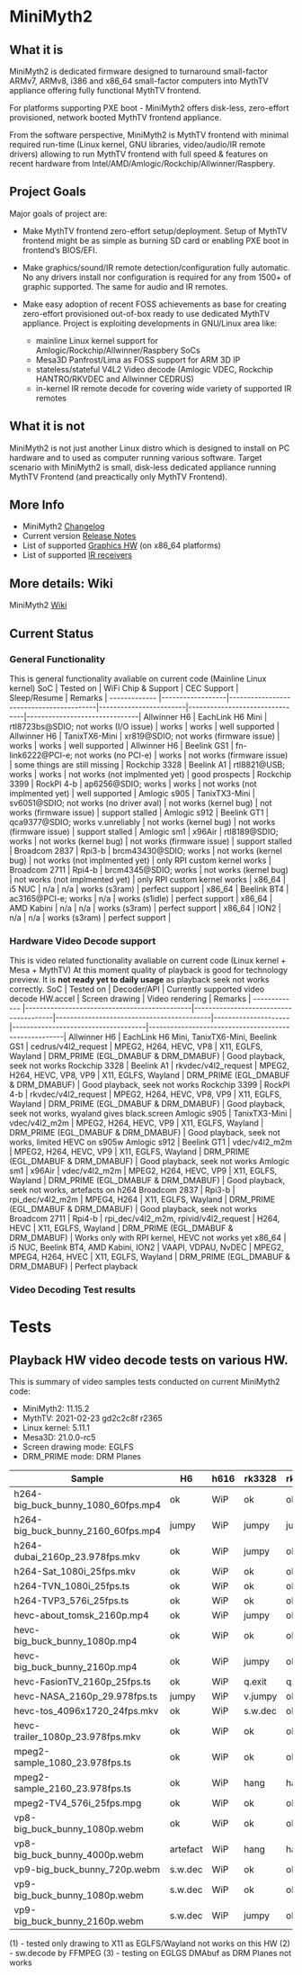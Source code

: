 # MiniMyth2



## What it is
MiniMyth2 is dedicated firmware designed to turnaround small-factor ARMv7, ARMv8, i386 and x86_64 small-factor
computers into MythTV appliance offering fully functional MythTV frontend.

For platforms supporting PXE boot - MiniMyth2 offers disk-less, zero-effort provisioned, network booted MythTV frontend appliance.

From the software perspective, MiniMyth2 is MythTV frontend with minimal required run-time
(Linux kernel, GNU libraries, video/audio/IR remote drivers) allowing to run MythTV frontend with full speed & features
on recent hardware from Intel/AMD/Amlogic/Rockchip/Allwinner/Raspbery.



## Project Goals
Major goals of project are:

- Make MythTV frontend zero-effort setup/deployment.
Setup of MythTV frontend might be as simple as burning SD card or enabling PXE boot in frontend’s BIOS/EFI.

- Make graphics/sound/IR remote detection/configuration fully automatic.
No any drivers install nor configuration is required for any from 1500+ of graphic supported. The same for audio and IR remotes.

- Make easy adoption of recent FOSS achievements as base for creating zero-effort provisioned out-of-box ready to use
dedicated MythTV appliance.
Project is exploiting developments in GNU/Linux area like:
  - mainline Linux kernel support for Amlogic/Rockchip/Allwinner/Raspbery SoCs
  - Mesa3D Panfrost/Lima as FOSS support for ARM 3D IP
  - stateless/stateful V4L2 Video decode (Amlogic VDEC, Rockchip HANTRO/RKVDEC and Allwinner CEDRUS)
  - in-kernel IR remote decode for covering wide variety of supported IR remotes



## What it is not
MiniMyth2 is not just another Linux distro which is
designed to install on PC hardware and to used as computer
running various software.
Target scenario with MiniMyth2 is small, disk-less dedicated appliance
running MythTV Frontend (and preactically only MythTV Frontend).



## More Info
- MiniMyth2 [Changelog](https://raw.githubusercontent.com/warpme/minimyth2/master/html/minimyth/document-changelog.txt)
- Current version [Release Notes](https://raw.githubusercontent.com/warpme/minimyth2/master/html/minimyth/document-release-notes.txt)
- List of supported [Graphics HW](https://raw.githubusercontent.com/warpme/minimyth2/master/html/minimyth/document-supported-gfx-hardware.txt) (on x86_64 platforms)
- List of supported [IR receivers](https://raw.githubusercontent.com/warpme/minimyth2/master/html/minimyth/document-supported-IR-remotes.txt)



## More details: Wiki
MiniMyth2 [Wiki](https://github.com/warpme/minimyth2/wiki)



## Current Status

### General Functionality
This is general functionality avaliable on current code (Mainline Linux kernel)
SoC           | Tested on        | WiFi Chip & Support                     | CEC Support            | Sleep/Resume                   | Remarks                       |
------------- |------------------|-----------------------------------------|------------------------|--------------------------------|-------------------------------|
Allwinner H6  | EachLink H6 Mini | rtl8723bs@SDIO; not works (I/O issue)   | works                  | works                          | well supported                | 
Allwinner H6  | TanixTX6-Mini    | xr819@SDIO; not works (firmware issue)  | works                  | works                          | well supported                | 
Allwinner H6  | Beelink GS1      | fn-link6222@PCI-e; not works (no PCI-e) | works                  | not works (firmware issue)     | some things are still missing | 
Rockchip 3328 | Beelink A1       | rtl8821@USB; works                      | works                  | not works (not implmented yet) | good prospects                |
Rockchip 3399 | RockPI 4-b       | ap6256@SDIO; works                      | works                  | not works (not implmented yet) | well supported                |
Amlogic s905  | TanixTX3-Mini    | sv6051@SDIO; not works (no driver aval) | not works (kernel bug) | not works (firmware issue)     | support stalled               |
Amlogic s912  | Beelink GT1      | qca9377@SDIO; works v.unreliably        | not works (kernel bug) | not works (firmware issue)     | support stalled               |
Amlogic sm1   | x96Air           | rtl8189@SDIO; works                     | not works (kernel bug) | not works (firmware issue)     | support stalled               |
Broadcom 2837 | Rpi3-b           | brcm43430@SDIO; works                   | not works (kernel bug) | not works (not implmented yet) | only RPI custom kernel works  |
Broadcom 2711 | Rpi4-b           | brcm4345@SDIO; works                    | not works (kernel bug) | not works (not implmented yet) | only RPI custom kernel works  | 
x86_64        | i5 NUC           | n/a                                     | n/a                    | works (s3ram)                  | perfect support               |
x86_64        | Beelink BT4      | ac3165@PCI-e; works                     | n/a                    | works (s1idle)                 | perfect support               |
x86_64        | AMD Kabini       | n/a                                     | n/a                    | works (s3ram)                  | perfect support               |
x86_64        | ION2             | n/a                                     | n/a                    | works (s3ram)                  | perfect support               |

### Hardware Video Decode support
This is video related functionality avaliable on current code (Linux kernel + Mesa + MythTV)
At this moment quality of playback is good for technology preview. It is __not ready yet to daily usage__ as playback seek not works correctly.
SoC           | Tested on                                    | Decoder/API                           | Currently supported video decode HW.accel | Screen drawing      | Video rendering                     | Remarks                                              |
------------- |----------------------------------------------|---------------------------------------|-------------------------------------------|---------------------|-------------------------------------|------------------------------------------------------|
Allwinner H6  | EachLink H6 Mini, TanixTX6-Mini, Beelink GS1 | cedrus/v4l2_request                   | MPEG2, H264, HEVC, VP8                    | X11, EGLFS, Wayland | DRM_PRIME (EGL_DMABUF & DRM_DMABUF) | Good playback, seek not works 
Rockchip 3328 | Beelink A1                                   | rkvdec/v4l2_request                   | MPEG2, H264, HEVC, VP8, VP9               | X11, EGLFS, Wayland | DRM_PRIME (EGL_DMABUF & DRM_DMABUF) | Good playback, seek not works
Rockchip 3399 | RockPI 4-b                                   | rkvdec/v4l2_request                   | MPEG2, H264, HEVC, VP8, VP9               | X11, EGLFS, Wayland | DRM_PRIME (EGL_DMABUF & DRM_DMABUF) | Good playback, seek not works, wyaland gives black.screen
Amlogic s905  | TanixTX3-Mini                                | vdec/v4l2_m2m                         | MPEG2, H264, HEVC, VP9                    | X11, EGLFS, Wayland | DRM_PRIME (EGL_DMABUF & DRM_DMABUF) | Good playback, seek not works, limited HEVC on s905w
Amlogic s912  | Beelink GT1                                  | vdec/v4l2_m2m                         | MPEG2, H264, HEVC, VP9                    | X11, EGLFS, Wayland | DRM_PRIME (EGL_DMABUF & DRM_DMABUF) | Good playback, seek not works
Amlogic sm1   | x96Air                                       | vdec/v4l2_m2m                         | MPEG2, H264, HEVC, VP9                    | X11, EGLFS, Wayland | DRM_PRIME (EGL_DMABUF & DRM_DMABUF) | Good playback, seek not works, artefacts on h264
Broadcom 2837 | Rpi3-b                                       | rpi_dec/v4l2_m2m                      | MPEG4, H264                               | X11, EGLFS, Wayland | DRM_PRIME (EGL_DMABUF & DRM_DMABUF) | Good playback, seek not works
Broadcom 2711 | Rpi4-b                                       | rpi_dec/v4l2_m2m, rpivid/v4l2_request | H264, HEVC                                | X11, EGLFS, Wayland | DRM_PRIME (EGL_DMABUF & DRM_DMABUF) | Works only with RPI kernel, HEVC not works yet
x86_64        | i5 NUC, Beelink BT4, AMD Kabini, ION2        | VAAPI, VDPAU, NvDEC                   | MPEG2, MPEG4, H264, HVEC                  | X11, EGLFS, Wayland | DRM_PRIME (EGL_DMABUF & DRM_DMABUF) | Perfect playback

### Video Decoding Test results




# Tests

## Playback HW video decode tests on various HW.

This is summary of video samples tests conducted on current MiniMyth2 code:
- MiniMyth2: 11.15.2
- MythTV: 2021-02-23 gd2c2c8f r2365
- Linux kernel: 5.11.1
- Mesa3D: 21.0.0-rc5
- Screen drawing mode: EGLFS
- DRM_PRIME mode: DRM Planes

 Sample                           |   H6   |  h616  | rk3328 | rk3399 |s905w(1)|  s912  |   sm1  |bcm2837 |bcm2711 |Kabini2 | hd4000 |hd600(3)| ion2(1)|
----------------------------------|--------|--------|--------|--------|--------|--------|--------|--------|--------|--------|--------|--------|--------|
h264-big_buck_bunny_1080_60fps.mp4|   ok   |  WiP   |   ok   |   ok   |panning |   ok   |   ok   | jumpy  | no 3D  |        |   ok   |   ok   |   ok   |
h264-big_buck_bunny_2160_60fps.mp4| jumpy  |  WiP   | jumpy  | jumpy  | jumpy  | jumpy  | jumpy  |  hang  | No 3D  |        |   ok   |   ok   |   ok   |
h264-dubai_2160p_23.978fps.mkv    |   ok   |  WiP   | jumpy  |   ok   | jumpy  |   ok   |   ok   |  hang  | No 3D  |        |   ok   |   ok   |   ok   |
h264-Sat_1080i_25fps.mkv          |   ok   |  WiP   |   ok   |   ok   |quite ok|   ok   |artefact|   ok   | No 3D  |        |   ok   |   ok   |   ok   |
h264-TVN_1080i_25fps.ts           |   ok   |  WiP   |   ok   |   ok   |quite ok|   ok   |artefact|   ok   | No 3D  |        |   ok   |   ok   |   ok   |
h264-TVP3_576i_25fps.ts           |   ok   |  WiP   |   ok   |   ok   | tilling|   ok   | garbage|   ok   | No 3D  |        |   ok   |   ok   |   ok   |
hevc-about_tomsk_2160p.mp4        |   ok   |  WiP   | jumpy  |   ok   |  hang  |  hang  |  hang  |  hang  | No 3D  |        |  ok(2) |   ok   | s.w.dec|
hevc-big_buck_bunny_1080p.mp4     |   ok   |  WiP   |   ok   |   ok   |   ok   |   ok   |   ok   |s.w.dec | No 3D  |        |  ok(2) |   ok   | s.w.dec|
hevc-big_buck_bunny_2160p.mp4     |   ok   |  WiP   | jumpy  |   ok   |  hang  |  hang  |  hang  |  hang  | No 3D  |        |  ok(2) |   ok   | s.w.dec|
hevc-FasionTV_2160p_25fps.ts      |   ok   |  WiP   | q.exit | q.exit |v.jumpy |   ok   |   ok   |  hang  | No 3D  |        |  ok(2) |   ok   | s.w.dec|
hevc-NASA_2160p_29.978fps.ts      | jumpy  |  WiP   | v.jumpy|   ok   |v.jumpy | jumpy  |   ok   |  hang  | No 3D  |        |jumpy(2)|   ok   | s.w.dec|
hevc-tos_4096x1720_24fps.mkv      |   ok   |  WiP   | s.w.dec|   ok   |  hang  | jumpy  |  hang  |  hang  | No 3D  |        |  ok(2) |   ok   | s.w.dec|
hevc-trailer_1080p_23.978fps.mkv  |   ok   |  WiP   |   ok   |   ok   |  hang  |  hang  |black.sc| s.w.dec| No 3D  |        |   ok   |   ok   | s.w.dec|
mpeg2-sample_1080_23.978fps.ts    |   ok   |  WiP   |   ok   |   ok   | green.s| green.s|  green |   ok   | No 3D  |        |   ok   |   ok   |   ok   |
mpeg2-sample_2160_23.978fps.ts    |   ok   |  WiP   |  hang  |  hang  |artefact|  hang  |  green |  hang  | No 3D  |        |   ok   |   ok   |   ok   |
mpeg2-TV4_576i_25fps.mpg          |   ok   |  WiP   |   ok   |   ok   | green.s| green.s| garbage|   ok   | No 3D  |        |   ok   |   ok   |   ok   |
vp8-big_buck_bunny_1080p.webm     |   ok   |  WiP   |   ok   |   ok   | s.w.dec| s.w.dec| s.w.dec| s.w.dec| No 3D  |        |  ok(2) |   ok   | s.w.dec|
vp8-big_buck_bunny_4000p.webm     |artefact|  WiP   |  hang  |  hang  | s.w.dec| s.w.dec| s.w.dec|  hang  | No 3D  |        |jumpy(2)|   ok   | s.w.dec|
vp9-big_buck_bunny_720p.webm      | s.w.dec|  WiP   |   ok   |   ok   |artefact| s.w.dec|   ok   | s.w.dec| No 3D  |        |  ok(2) |  ok(2) | s.w.dec|
vp9-big_buck_bunny_1080p.webm     | s.w.dec|  WiP   |   ok   |   ok   |artefact| s.w.dec|   ok   | s.w.dec| No 3D  |        |  ok(2) |  ok(2) | s.w.dec|
vp9-big_buck_bunny_2160p.webm     | s.w.dec|  WiP   | jumpy  |   ok   |artefact| s.w.dec|  jumpy |  hang  | No 3D  |        |jumpy(2)|jumpy(2)| s.w.dec|

(1) - tested only drawing to X11 as EGLFS/Wayland not works on this HW
(2) - sw.decode by FFMPEG
(3) - testing on EGLGS DMAbuf as DRM Planes not works
